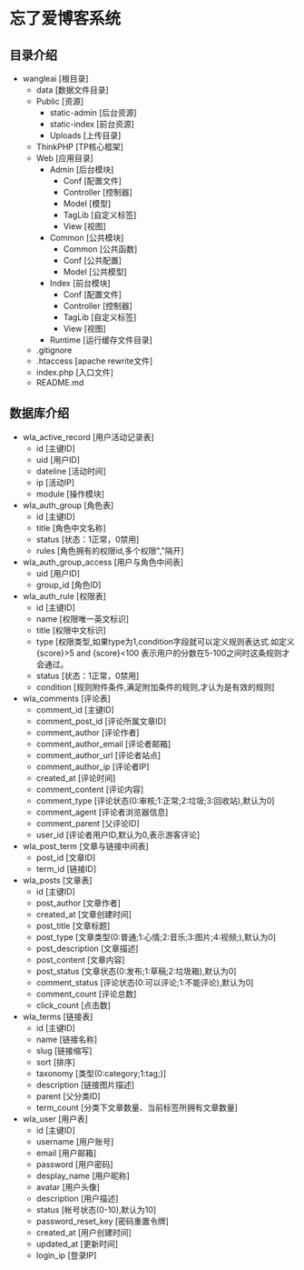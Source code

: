 ﻿忘了爱博客系统
==================
目录介绍
------------------
* wangleai [根目录]<br>
    * data [数据文件目录]<br>
    * Public [资源]<br>
        * static-admin [后台资源]<br>
        * static-index [前台资源]<br>
        * Uploads [上传目录]<br>
    * ThinkPHP [TP核心框架]<br>
    * Web [应用目录]<br>
        * Admin [后台模块]<br>
            * Conf [配置文件]<br>
            * Controller [控制器]<br>
            * Model [模型]<br>
            * TagLib [自定义标签]<br>
            * View [视图]<br>
        * Common [公共模块]<br>
            * Common [公共函数]<br>
            * Conf [公共配置]<br>
            * Model [公共模型]<br>
        * Index [前台模块]<br>
            * Conf [配置文件]<br>
            * Controller [控制器]<br>
            * TagLib [自定义标签]<br>
            * View [视图]<br>
        * Runtime [运行缓存文件目录]<br>
    * .gitignore<br>
    * .htaccess [apache rewrite文件]<br>
    * index.php [入口文件]<br>
    * README.md

数据库介绍
------------------
* wla_active_record [用户活动记录表]
    * id [主键ID]
    * uid [用户ID]
    * dateline [活动时间]
    * ip [活动IP]
    * module [操作模块]
* wla_auth_group [角色表]
    * id [主键ID]
    * title [角色中文名称]
    * status [状态：1正常，0禁用]
    * rules [角色拥有的权限id,多个权限","隔开]
* wla_auth_group_access [用户与角色中间表]
    * uid [用户ID]
    * group_id [角色ID]
* wla_auth_rule [权限表]
    * id [主键ID]
    * name [权限唯一英文标识]
    * title [权限中文标识]
    * type [权限类型,如果type为1,condition字段就可以定义规则表达式.如定义{score}>5 and {score}<100  表示用户的分数在5-100之间时这条规则才会通过。
    * status [状态：1正常，0禁用]
    * condition [规则附件条件,满足附加条件的规则,才认为是有效的规则]
* wla_comments [评论表]
    * comment_id [主键ID]
    * comment_post_id [评论所属文章ID]
    * comment_author [评论作者]
    * comment_author_email [评论者邮箱]
    * comment_author_url [评论者站点]
    * comment_author_ip [评论者IP]
    * created_at [评论时间]
    * comment_content [评论内容]
    * comment_type [评论状态(0:审核;1:正常;2:垃圾;3:回收站),默认为0]
    * comment_agent [评论者浏览器信息]
    * comment_parent [父评论ID]
    * user_id [评论者用户ID,默认为0,表示游客评论]
* wla_post_term [文章与链接中间表]
    * post_id [文章ID]
    * term_id [链接ID]
* wla_posts [文章表]
    * id [主键ID]
    * post_author [文章作者]
    * created_at [文章创建时间]
    * post_title [文章标题]
    * post_type [文章类型(0:普通;1:心情;2:音乐;3:图片;4:视频;),默认为0]
    * post_description [文章描述]
    * post_content [文章内容]
    * post_status [文章状态(0:发布;1:草稿;2:垃圾箱),默认为0]
    * comment_status [评论状态(0:可以评论;1:不能评论),默认为0]
    * comment_count [评论总数]
    * click_count [点击数]
* wla_terms [链接表]
    * id [主键ID]
    * name [链接名称]
    * slug [链接缩写]
    * sort [排序]
    * taxonomy [类型(0:category;1:tag;)]
    * description [链接图片描述]
    * parent [父分类ID]
    * term_count [分类下文章数量、当前标签所拥有文章数量]
* wla_user [用户表]
    * id [主键ID]
    * username [用户账号]
    * email [用户邮箱]
    * password [用户密码]
    * desplay_name [用户昵称]
    * avatar [用户头像]
    * description [用户描述]
    * status [帐号状态(0-10),默认为10]
    * password_reset_key [密码重置令牌]
    * created_at [用户创建时间]
    * updated_at [更新时间]
    * login_ip [登录IP]